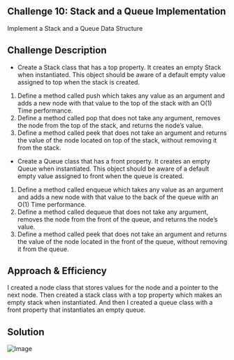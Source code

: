 ## Challenge 10: Stack and a Queue Implementation
Implement a Stack and a Queue Data Structure

## Challenge Description
- Create a Stack class that has a top property. It creates an empty Stack when instantiated.
This object should be aware of a default empty value assigned to top when the stack is created.

1. Define a method called push which takes any value as an argument and adds a new node with that value to the top of the stack with an O(1) Time performance.
2. Define a method called pop that does not take any argument, removes the node from the top of the stack, and returns the node’s value.
3. Define a method called peek that does not take an argument and returns the value of the node located on top of the stack, without removing it from the stack.

- Create a Queue class that has a front property. It creates an empty Queue when instantiated.
This object should be aware of a default empty value assigned to front when the queue is created.

1. Define a method called enqueue which takes any value as an argument and adds a new node with that value to the back of the queue with an O(1) Time performance.
2. Define a method called dequeue that does not take any argument, removes the node from the front of the queue, and returns the node’s value.
3. Define a method called peek that does not take an argument and returns the value of the node located in the front of the queue, without removing it from the queue.

## Approach & Efficiency
I created a node class that stores values for the node and a pointer to the next node. Then created a stack class with a top property which makes an empty stack when instantiated. And then I created a queue class with a front property that instantiates an empty queue.

## Solution
![Image](../../assets/CC10.jpg)